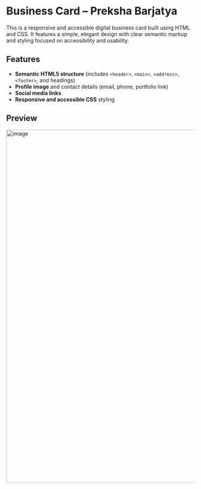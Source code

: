 # Business Card – Preksha Barjatya

This is a responsive and accessible digital business card built using HTML and CSS. It features a simple, elegant design with clear semantic markup and styling focused on accessibility and usability.

## Features

- **Semantic HTML5 structure** (includes `<header>`, `<main>`, `<address>`, `<footer>`, and headings)
- **Profile image** and contact details (email, phone, portfolio link)
- **Social media links**
- **Responsive and accessible CSS** styling

## Preview
<img width="1919" height="940" alt="image" src="https://github.com/user-attachments/assets/b6602758-b12b-43ed-a1e5-94c0dc6ca49b" />

